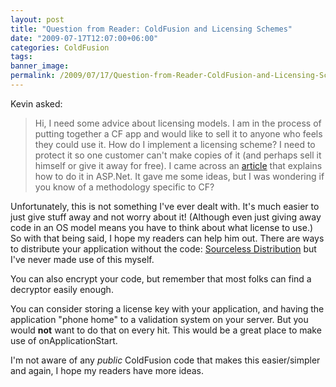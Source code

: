 ```yaml
---
layout: post
title: "Question from Reader: ColdFusion and Licensing Schemes"
date: "2009-07-17T12:07:00+06:00"
categories: ColdFusion 
tags: 
banner_image: 
permalink: /2009/07/17/Question-from-Reader-ColdFusion-and-Licensing-Schemes
---
```


Kevin asked:

<blockquote>
<p>
Hi, I need some advice about licensing models. I am in the process of putting together a CF app and would like to sell it to anyone who feels they could use it. How do I implement a licensing scheme? I need to protect it so one customer
can't make copies of it (and perhaps sell it himself or give it away for free). I came across an <a href="http://msdn.microsoft.com/en-us/library/aa479017.aspx">article</a> that explains how to do it in ASP.Net. It gave me some ideas, but I was wondering if you know of  a methodology specific to CF?
</p>
</blockquote>

Unfortunately, this is not something I've ever dealt with. It's much easier to just give stuff away and not worry about it! (Although even just giving away code in an OS model means you have to think about what license to use.) So with that being said, I hope my readers can help him out. There are ways to distribute your application without the code: <a href="http://livedocs.adobe.com/coldfusion/8/htmldocs/help.html?content=deploying_5.html">Sourceless Distribution</a> but I've never made use of this myself. 

You can also encrypt your code, but remember that most folks can find a decryptor easily enough. 

You can consider storing a license key with your application, and having the application "phone home" to a validation system on your server. But you would <b>not</b> want to do that on every hit. This would be a great place to make use of onApplicationStart.

I'm not aware of any <i>public</i> ColdFusion code that makes this easier/simpler and again, I hope my readers have more ideas.